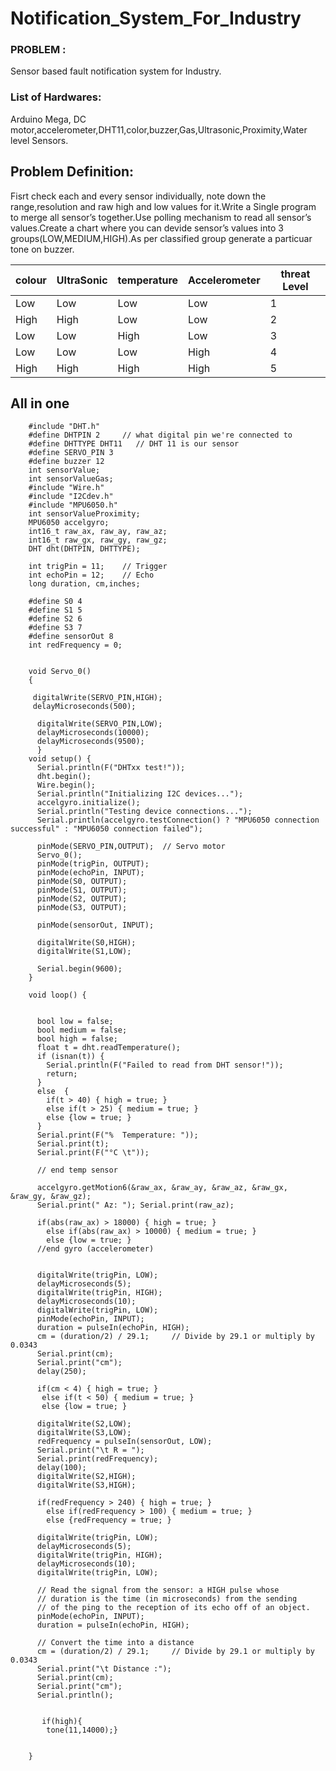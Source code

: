# Notification_System_For_Industry

### PROBLEM : 
Sensor based fault notification system for Industry.
### List of Hardwares: 
Arduino Mega, DC motor,accelerometer,DHT11,color,buzzer,Gas,Ultrasonic,Proximity,Water level Sensors.

## Problem Definition:
Fisrt check each and every sensor individually, note down the range,resolution and raw high and low values for it.Write a Single program to merge all sensor’s together.Use polling mechanism to read all sensor’s values.Create a chart where you can devide sensor’s values into 3 groups(LOW,MEDIUM,HIGH).As per classified group generate a particuar tone on buzzer.


|colour|UltraSonic|temperature|Accelerometer|threat Level|
|------|------|----|------|----|
|Low|Low|Low|Low|1|
|High|High|Low|Low|2|
|Low|Low|High|Low|3|
|Low|Low|Low|High|4|
|High|High|High|High|5|


## All in one 

        #include "DHT.h"
        #define DHTPIN 2     // what digital pin we're connected to
        #define DHTTYPE DHT11   // DHT 11 is our sensor
        #define SERVO_PIN 3
        #define buzzer 12
        int sensorValue;
        int sensorValueGas;
        #include "Wire.h"
        #include "I2Cdev.h"
        #include "MPU6050.h"
        int sensorValueProximity;
        MPU6050 accelgyro;
        int16_t raw_ax, raw_ay, raw_az;
        int16_t raw_gx, raw_gy, raw_gz;
        DHT dht(DHTPIN, DHTTYPE);

        int trigPin = 11;    // Trigger
        int echoPin = 12;    // Echo
        long duration, cm,inches;

        #define S0 4
        #define S1 5
        #define S2 6
        #define S3 7
        #define sensorOut 8
        int redFrequency = 0;


        void Servo_0()
        {

         digitalWrite(SERVO_PIN,HIGH);
         delayMicroseconds(500);

          digitalWrite(SERVO_PIN,LOW);
          delayMicroseconds(10000);
          delayMicroseconds(9500);
          }
        void setup() {
          Serial.println(F("DHTxx test!"));
          dht.begin();
          Wire.begin();
          Serial.println("Initializing I2C devices...");
          accelgyro.initialize();
          Serial.println("Testing device connections...");
          Serial.println(accelgyro.testConnection() ? "MPU6050 connection successful" : "MPU6050 connection failed");

          pinMode(SERVO_PIN,OUTPUT);  // Servo motor
          Servo_0();
          pinMode(trigPin, OUTPUT);
          pinMode(echoPin, INPUT);
          pinMode(S0, OUTPUT);
          pinMode(S1, OUTPUT);
          pinMode(S2, OUTPUT);
          pinMode(S3, OUTPUT);

          pinMode(sensorOut, INPUT);

          digitalWrite(S0,HIGH);
          digitalWrite(S1,LOW);

          Serial.begin(9600);
        }

        void loop() {


          bool low = false;
          bool medium = false;
          bool high = false;
          float t = dht.readTemperature();
          if (isnan(t)) {
            Serial.println(F("Failed to read from DHT sensor!"));
            return;
          }
          else  {
            if(t > 40) { high = true; }
            else if(t > 25) { medium = true; }
            else {low = true; }
          }
          Serial.print(F("%  Temperature: "));
          Serial.print(t);
          Serial.print(F("°C \t"));

          // end temp sensor 

          accelgyro.getMotion6(&raw_ax, &raw_ay, &raw_az, &raw_gx, &raw_gy, &raw_gz);
          Serial.print(" Az: "); Serial.print(raw_az);

          if(abs(raw_ax) > 18000) { high = true; }
            else if(abs(raw_ax) > 10000) { medium = true; }
            else {low = true; }
          //end gyro (accelerometer)


          digitalWrite(trigPin, LOW);
          delayMicroseconds(5);
          digitalWrite(trigPin, HIGH);
          delayMicroseconds(10);
          digitalWrite(trigPin, LOW);
          pinMode(echoPin, INPUT);
          duration = pulseIn(echoPin, HIGH);
          cm = (duration/2) / 29.1;     // Divide by 29.1 or multiply by 0.0343
          Serial.print(cm);
          Serial.print("cm");
          delay(250);

          if(cm < 4) { high = true; }
           else if(t < 50) { medium = true; }
           else {low = true; }

          digitalWrite(S2,LOW);
          digitalWrite(S3,LOW);
          redFrequency = pulseIn(sensorOut, LOW);
          Serial.print("\t R = ");
          Serial.print(redFrequency);
          delay(100);
          digitalWrite(S2,HIGH);
          digitalWrite(S3,HIGH);

          if(redFrequency > 240) { high = true; }
            else if(redFrequency > 100) { medium = true; }
            else {redFrequency = true; }

          digitalWrite(trigPin, LOW);
          delayMicroseconds(5);
          digitalWrite(trigPin, HIGH);
          delayMicroseconds(10);
          digitalWrite(trigPin, LOW);

          // Read the signal from the sensor: a HIGH pulse whose
          // duration is the time (in microseconds) from the sending
          // of the ping to the reception of its echo off of an object.
          pinMode(echoPin, INPUT);
          duration = pulseIn(echoPin, HIGH);

          // Convert the time into a distance
          cm = (duration/2) / 29.1;     // Divide by 29.1 or multiply by 0.0343
          Serial.print("\t Distance :");
          Serial.print(cm);
          Serial.print("cm");
          Serial.println();


           if(high){
            tone(11,14000);}


        }
